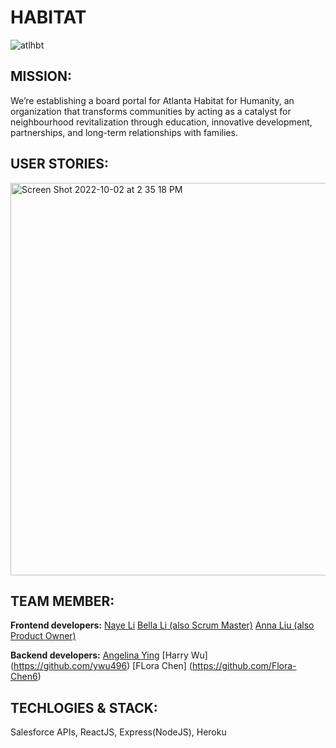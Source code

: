 # HABITAT

![atlhbt](https://user-images.githubusercontent.com/97700939/193470605-e3c0c7a7-3d26-4ceb-ae91-bf85b5502910.png)

## MISSION:
We’re establishing a board portal for Atlanta Habitat for Humanity, an organization that transforms communities by acting as a catalyst for neighbourhood revitalization through education, innovative development, partnerships, and long-term relationships with families. 

## USER STORIES:
<img width="628" alt="Screen Shot 2022-10-02 at 2 35 18 PM" src="https://user-images.githubusercontent.com/97700939/193470327-b5399ae9-16c4-4f59-ba13-8a6838072a2a.png">
<br>

## TEAM MEMBER:
**Frontend developers:**
[Naye Li](https://github.com/nayenotyet)
[Bella Li (also Scrum Master)](https://github.com/floatingtortoise)
[Anna Liu (also Product Owner)](https://github.com/annlwj)

**Backend developers:**
[Angelina Ying](https://github.com/AngelinaYing)
[Harry Wu] (https://github.com/ywu496)
[FLora Chen] (https://github.com/Flora-Chen6)

## TECHLOGIES & STACK:
Salesforce APIs, ReactJS, Express(NodeJS), Heroku
